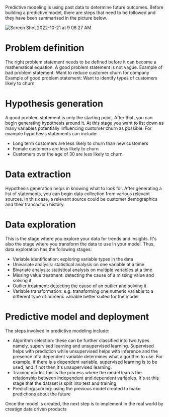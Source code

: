 Predictive modeling is using past data to determine future outcomes. Before building a predictive model, there are steps that need to be followed and they have been summarised in the picture below.

![Screen Shot 2022-10-21 at 9 06 27 AM](https://user-images.githubusercontent.com/110051825/197145882-e49d634e-5fd0-42ee-841b-04d279ac6260.png)

# Problem definition
The right problem statement needs to be defined before it can become a mathematical equation. A good problem statement is not vague.
Example of bad problem statement: Want to reduce customer churn for company
Example of good problem statement: Want to identify types of customers likely to churn 

# Hypothesis generation
A good problem statement is only the starting point. After that, you can begin generating hypothesis around it. At this stage you want to list down as many variables potentially influencing customer churn as possible.
For example hypothesis statements can include:
- Long term customers are less likely to churn than new customers
- Female customers are less likely to churn
- Customers over the age of 30 are less likely to churn

# Data extraction
Hypothesis generation helps in knowing what to look for. After generating a list of statements, you can begin data collection from various relevant sources. In this case, a relevant source could be customer demographics and their transaction history.

# Data exploration
This is the stage where you explore your data for trends and insights. It's also the stage where you transform the data to use in your model. Thus, data exploration has the following stages:
- Variable identification: exploring variable types in the data
- Univariate analysis: statistical analysis on one variable at a time
- Bivariate analysis: statistical analysis on multiple variables at a time
- Missing value treatment: detecting the cause of a missing value and solving it
- Outlier treatment: detecting the cause of an outlier and solving it
- Variable transformation: e.g. transforming one numeric variable to a different type of numeric variable better suited for the model

# Predictive model and deployment
The steps involved in predictive modeling include:
- Algorithm selection: these can be further classified into two types namely, supervised learning and unsupervised learning. Supervised helps with prediction while unsupervised helps with inference and the presence of a dependent variable determines what algorithm to use. For example, if there is a dependent variable, supervised learning is to be used, and if not then it's unsupervised learning.
- Training model: this is the process where the model learns the relationship between independent and dependent variables. It's at this stage that the dataset is split into test and training
- Predicting/scoring: using the previous model created to make predictions about the future

Once the model is created, the next step is to implement in the real world by creatign data driven products
